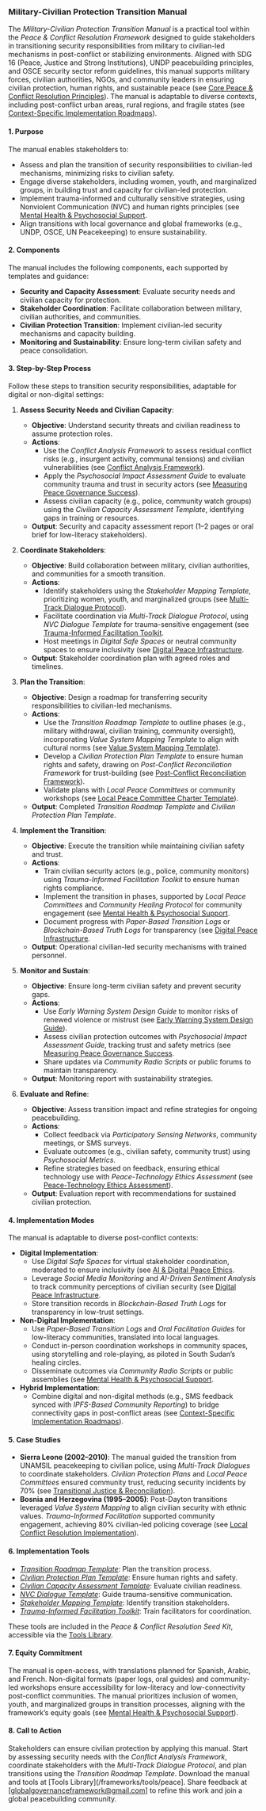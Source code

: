 ### Military-Civilian Protection Transition Manual

The *Military-Civilian Protection Transition Manual* is a practical tool within the *Peace & Conflict Resolution Framework* designed to guide stakeholders in transitioning security responsibilities from military to civilian-led mechanisms in post-conflict or stabilizing environments. Aligned with SDG 16 (Peace, Justice and Strong Institutions), UNDP peacebuilding principles, and OSCE security sector reform guidelines, this manual supports military forces, civilian authorities, NGOs, and community leaders in ensuring civilian protection, human rights, and sustainable peace (see [Core Peace & Conflict Resolution Principles](/frameworks/docs/implementation/peace#core-principles)). The manual is adaptable to diverse contexts, including post-conflict urban areas, rural regions, and fragile states (see [Context-Specific Implementation Roadmaps](/frameworks/docs/implementation/peace#context-specific-roadmaps)).

#### 1. Purpose
The manual enables stakeholders to:
- Assess and plan the transition of security responsibilities to civilian-led mechanisms, minimizing risks to civilian safety.
- Engage diverse stakeholders, including women, youth, and marginalized groups, in building trust and capacity for civilian-led protection.
- Implement trauma-informed and culturally sensitive strategies, using Nonviolent Communication (NVC) and human rights principles (see [Mental Health & Psychosocial Support](/frameworks/docs/implementation/peace#mental-health]).
- Align transitions with local governance and global frameworks (e.g., UNDP, OSCE, UN Peacekeeping) to ensure sustainability.

#### 2. Components
The manual includes the following components, each supported by templates and guidance:
- **Security and Capacity Assessment**: Evaluate security needs and civilian capacity for protection.
- **Stakeholder Coordination**: Facilitate collaboration between military, civilian authorities, and communities.
- **Civilian Protection Transition**: Implement civilian-led security mechanisms and capacity building.
- **Monitoring and Sustainability**: Ensure long-term civilian safety and peace consolidation.

#### 3. Step-by-Step Process
Follow these steps to transition security responsibilities, adaptable for digital or non-digital settings:

1. **Assess Security Needs and Civilian Capacity**:
   - **Objective**: Understand security threats and civilian readiness to assume protection roles.
   - **Actions**:
     - Use the *Conflict Analysis Framework* to assess residual conflict risks (e.g., insurgent activity, communal tensions) and civilian vulnerabilities (see [Conflict Analysis Framework](/frameworks/docs/implementation/peace#conflict-analysis-framework)).
     - Apply the *Psychosocial Impact Assessment Guide* to evaluate community trauma and trust in security actors (see [Measuring Peace Governance Success](/frameworks/docs/implementation/peace#measuring-success)).
     - Assess civilian capacity (e.g., police, community watch groups) using the *Civilian Capacity Assessment Template*, identifying gaps in training or resources.
   - **Output**: Security and capacity assessment report (1–2 pages or oral brief for low-literacy stakeholders).

2. **Coordinate Stakeholders**:
   - **Objective**: Build collaboration between military, civilian authorities, and communities for a smooth transition.
   - **Actions**:
     - Identify stakeholders using the *Stakeholder Mapping Template*, prioritizing women, youth, and marginalized groups (see [Multi-Track Dialogue Protocol](/frameworks/docs/implementation/peace#multi-track-dialogue-protocol)).
     - Facilitate coordination via *Multi-Track Dialogue Protocol*, using *NVC Dialogue Template* for trauma-sensitive engagement (see [Trauma-Informed Facilitation Toolkit](/frameworks/docs/implementation/peace#trauma-informed-toolkit]).
     - Host meetings in *Digital Safe Spaces* or neutral community spaces to ensure inclusivity (see [Digital Peace Infrastructure](/frameworks/docs/implementation/peace#digital-infrastructure]).
   - **Output**: Stakeholder coordination plan with agreed roles and timelines.

3. **Plan the Transition**:
   - **Objective**: Design a roadmap for transferring security responsibilities to civilian-led mechanisms.
   - **Actions**:
     - Use the *Transition Roadmap Template* to outline phases (e.g., military withdrawal, civilian training, community oversight), incorporating *Value System Mapping Template* to align with cultural norms (see [Value System Mapping Template](/frameworks/docs/implementation/peace#value-system-mapping-template)).
     - Develop a *Civilian Protection Plan Template* to ensure human rights and safety, drawing on *Post-Conflict Reconciliation Framework* for trust-building (see [Post-Conflict Reconciliation Framework](/frameworks/docs/implementation/peace#post-conflict-reconciliation-framework)).
     - Validate plans with *Local Peace Committees* or community workshops (see [Local Peace Committee Charter Template](/frameworks/docs/implementation/peace#local-peace-committee-charter-template)).
   - **Output**: Completed *Transition Roadmap Template* and *Civilian Protection Plan Template*.

4. **Implement the Transition**:
   - **Objective**: Execute the transition while maintaining civilian safety and trust.
   - **Actions**:
     - Train civilian security actors (e.g., police, community monitors) using *Trauma-Informed Facilitation Toolkit* to ensure human rights compliance.
     - Implement the transition in phases, supported by *Local Peace Committees* and *Community Healing Protocol* for community engagement (see [Mental Health & Psychosocial Support](/frameworks/docs/implementation/peace#mental-health]).
     - Document progress with *Paper-Based Transition Logs* or *Blockchain-Based Truth Logs* for transparency (see [Digital Peace Infrastructure](/frameworks/docs/implementation/peace#digital-infrastructure]).
   - **Output**: Operational civilian-led security mechanisms with trained personnel.

5. **Monitor and Sustain**:
   - **Objective**: Ensure long-term civilian safety and prevent security gaps.
   - **Actions**:
     - Use *Early Warning System Design Guide* to monitor risks of renewed violence or mistrust (see [Early Warning System Design Guide](/frameworks/docs/implementation/peace#early-warning-system-design-guide)).
     - Assess civilian protection outcomes with *Psychosocial Impact Assessment Guide*, tracking trust and safety metrics (see [Measuring Peace Governance Success](/frameworks/docs/implementation/peace#measuring-success]).
     - Share updates via *Community Radio Scripts* or public forums to maintain transparency.
   - **Output**: Monitoring report with sustainability strategies.

6. **Evaluate and Refine**:
   - **Objective**: Assess transition impact and refine strategies for ongoing peacebuilding.
   - **Actions**:
     - Collect feedback via *Participatory Sensing Networks*, community meetings, or SMS surveys.
     - Evaluate outcomes (e.g., civilian safety, community trust) using *Psychosocial Metrics*.
     - Refine strategies based on feedback, ensuring ethical technology use with *Peace-Technology Ethics Assessment* (see [Peace-Technology Ethics Assessment](/frameworks/docs/implementation/peace#peace-technology-ethics-assessment)).
   - **Output**: Evaluation report with recommendations for sustained civilian protection.

#### 4. Implementation Modes
The manual is adaptable to diverse post-conflict contexts:
- **Digital Implementation**:
  - Use *Digital Safe Spaces* for virtual stakeholder coordination, moderated to ensure inclusivity (see [AI & Digital Peace Ethics](/frameworks/docs/implementation/peace#ai-ethics]).
  - Leverage *Social Media Monitoring* and *AI-Driven Sentiment Analysis* to track community perceptions of civilian security (see [Digital Peace Infrastructure](/frameworks/docs/implementation/peace#digital-infrastructure]).
  - Store transition records in *Blockchain-Based Truth Logs* for transparency in low-trust settings.
- **Non-Digital Implementation**:
  - Use *Paper-Based Transition Logs* and *Oral Facilitation Guides* for low-literacy communities, translated into local languages.
  - Conduct in-person coordination workshops in community spaces, using storytelling and role-playing, as piloted in South Sudan’s healing circles.
  - Disseminate outcomes via *Community Radio Scripts* or public assemblies (see [Mental Health & Psychosocial Support](/frameworks/docs/implementation/peace#mental-health]).
- **Hybrid Implementation**:
  - Combine digital and non-digital methods (e.g., SMS feedback synced with *IPFS-Based Community Reporting*) to bridge connectivity gaps in post-conflict areas (see [Context-Specific Implementation Roadmaps](/frameworks/docs/implementation/peace#context-specific-roadmaps)).

#### 5. Case Studies
- **Sierra Leone (2002–2010)**: The manual guided the transition from UNAMSIL peacekeeping to civilian police, using *Multi-Track Dialogues* to coordinate stakeholders. *Civilian Protection Plans* and *Local Peace Committees* ensured community trust, reducing security incidents by 70% (see [Transitional Justice & Reconciliation](/frameworks/docs/implementation/peace#transitional-justice)).
- **Bosnia and Herzegovina (1995–2005)**: Post-Dayton transitions leveraged *Value System Mapping* to align civilian security with ethnic values. *Trauma-Informed Facilitation* supported community engagement, achieving 80% civilian-led policing coverage (see [Local Conflict Resolution Implementation](/frameworks/docs/implementation/peace#local-implementation)).

#### 6. Implementation Tools
- *[Transition Roadmap Template](/frameworks/tools/peace/transition-roadmap-template-en.pdf)*: Plan the transition process.
- *[Civilian Protection Plan Template](/frameworks/tools/peace/civilian-protection-plan-template-en.pdf)*: Ensure human rights and safety.
- *[Civilian Capacity Assessment Template](/frameworks/tools/peace/civilian-capacity-assessment-template-en.pdf)*: Evaluate civilian readiness.
- *[NVC Dialogue Template](/frameworks/tools/peace/nvc-dialogue-template-en.pdf)*: Guide trauma-sensitive communication.
- *[Stakeholder Mapping Template](/frameworks/tools/peace/stakeholder-mapping-template-en.pdf)*: Identify transition stakeholders.
- *[Trauma-Informed Facilitation Toolkit](/frameworks/tools/peace/trauma-informed-toolkit-en.pdf)*: Train facilitators for coordination.

These tools are included in the *Peace & Conflict Resolution Seed Kit*, accessible via the [Tools Library](/frameworks/tools/peace).

#### 7. Equity Commitment
The manual is open-access, with translations planned for Spanish, Arabic, and French. Non-digital formats (paper logs, oral guides) and community-led workshops ensure accessibility for low-literacy and low-connectivity post-conflict communities. The manual prioritizes inclusion of women, youth, and marginalized groups in transition processes, aligning with the framework’s equity goals (see [Mental Health & Psychosocial Support](/frameworks/docs/implementation/peace#mental-health)).

#### 8. Call to Action
Stakeholders can ensure civilian protection by applying this manual. Start by assessing security needs with the *Conflict Analysis Framework*, coordinate stakeholders with the *Multi-Track Dialogue Protocol*, and plan transitions using the *Transition Roadmap Template*. Download the manual and tools at [Tools Library](/frameworks/tools/peace]. Share feedback at [globalgovernanceframework@gmail.com] to refine this work and join a global peacebuilding community.